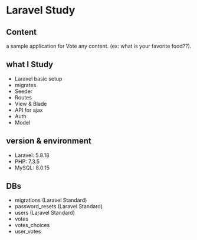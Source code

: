 # Laravel Study

## Content
a sample application for Vote any content.
(ex: what is your favorite food??).

## what I Study
- Laravel basic setup
- migrates
- Seeder
- Routes
- View & Blade
- API for ajax
- Auth
- Model

## version & environment
- Laravel: 5.8.18
- PHP: 7.3.5
- MySQL: 8.0.15

## DBs
- migrations (Laravel Standard)
- password_resets (Laravel Standard)
- users (Laravel Standard)
- votes
- votes_choices
- user_votes
